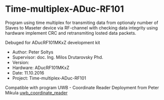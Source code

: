 # Time-multiplex-ADuc-RF101
Program using time multiplex for transmiting data from optionaly number of Slaves to Maseter device via RF-channel with checking data integrity using hardware implement CRC and retransmiting losted data packets.

Debuged for ADucRF101MKxZ development kit

- Author:   	Peter Soltys
- Supervisor: 	doc. Ing. Milos Drutarovsky Phd.
- Version:      
- Hardware: 	ADucRF101MKxZ
- Date:         11.10.2016
- Project:  	Time-multiplex-ADuc-RF101




Compatible with program  UWB - Coordinate Reader Deployment from Peter Mikula
[uwb_coordinate_reader](https://github.com/Gresthorn/UWB_COORDINATE_READER "uwb_coordinate_reader")
